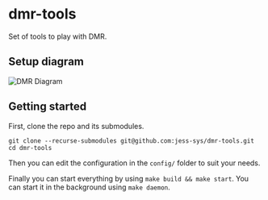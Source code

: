 # dmr-tools
Set of tools to play with DMR.

## Setup diagram
![DMR Diagram](https://i.ibb.co/k6s1Zs2/DMR-Architecture.png)

## Getting started

First, clone the repo and its submodules.
```
git clone --recurse-submodules git@github.com:jess-sys/dmr-tools.git
cd dmr-tools
```

Then you can edit the configuration in the `config/` folder to suit your needs.

Finally you can start everything by using `make build && make start`. You can start it in the background using `make daemon`.
